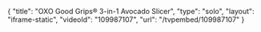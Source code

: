 {
    "title": "OXO Good Grips&reg; 3-in-1 Avocado Slicer",
    "type": "solo",
    "layout": "iframe-static",
    "videoId": "109987107",
    "url": "\/tvpembed\/109987107"
}